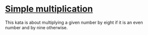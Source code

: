 # [Simple multiplication](https://www.codewars.com/kata/583710ccaa6717322c000105/swift)

This kata is about multiplying a given number by eight if it is an even number and by nine otherwise.
